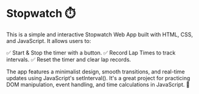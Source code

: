 # Stopwatch ⏱️
This is a simple and interactive Stopwatch Web App built with HTML, CSS, and JavaScript. It allows users to:

✅ Start & Stop the timer with a button.
✅ Record Lap Times to track intervals.
✅ Reset the timer and clear lap records.

The app features a minimalist design, smooth transitions, and real-time updates using JavaScript's setInterval(). It's a great project for practicing DOM manipulation, event handling, and time calculations in JavaScript. 🚀
